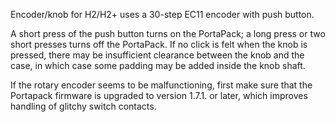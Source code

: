 Encoder/knob for H2/H2+ uses a 30-step EC11 encoder with push button.

A short press of the push button turns on the PortaPack; a long press or two short presses turns off the PortaPack.  If no click is felt when the knob is pressed, there may be insufficient clearance between the knob and the case, in which case some padding may be added inside the knob shaft.

If the rotary encoder seems to be malfunctioning, first make sure that the Portapack firmware is upgraded to version 1.7.1. or later, which improves handling of glitchy switch contacts.